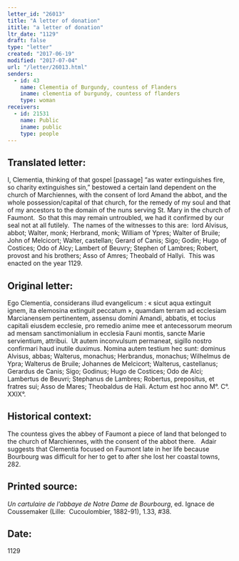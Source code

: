 ```yaml
---
letter_id: "26013"
title: "A letter of donation"
ititle: "a letter of donation"
ltr_date: "1129"
draft: false
type: "letter"
created: "2017-06-19"
modified: "2017-07-04"
url: "/letter/26013.html"
senders:
  - id: 43
    name: Clementia of Burgundy, countess of Flanders
    iname: clementia of burgundy, countess of flanders
    type: woman
receivers:
  - id: 21531
    name: Public
    iname: public
    type: people
---
```

<h2> Translated letter:</h2><p><span style="background-color: transparent;">I, Clementia, thinking of that gospel [passage] “as water extinguishes fire, so charity extinguishes sin,” bestowed a certain land dependent on the church of Marchiennes, with the consent of lord Amand the abbot, and the whole possession/capital of that church, for the remedy of my soul and that of my ancestors to the domain of the nuns serving St. Mary in the church of Faumont.&nbsp; So that this may remain untroubled, we had it confirmed by our seal not at all futilely.&nbsp; The names of the witnesses to this are:&nbsp; lord Alvisus, abbot; Walter, monk; Herbrand, monk; William of Ypres; Walter of Bruile; John of Melcicort; Walter, castellan; Gerard of Canis; Sigo; Godin; Hugo of Costices; Odo of Alcy; Lambert of Beuvry; Stephen of Lambres; Robert, provost and his brothers; Asso of Amres; Theobald of Hallyi.&nbsp; This was enacted on the year 1129.</span></p><h2 class="mt-4"> Original letter:</h2><p>Ego Clementia, considerans illud evangelicum : « sicut aqua extinguit ignem, ita elemosina extinguit peccatum », quamdam terram ad ecclesiam Marcianensem pertinentem, assensu domini Amandi, abbatis, et tocius capitali eiusdem ecclesie, pro remedio anime mee et antecessorum meorum ad mensam sanctimonialium in ecclesia Fauni montis, sancte Marie servientium, attribui.&nbsp; Ut autem inconvulsum permaneat, sigillo nostro confirmari haud inutile duximus. Nomina autem testium hec sunt: dominus Alvisus, abbas; Walterus, monachus; Herbrandus, monachus; Wilhelmus de Ypra; Walterus de Bruile; Johannes de Melcicort; Walterus, castellanus; Gerardus de Canis; Sigo; Godinus; Hugo de Costices; Odo de Alci; Lambertus de Beuvri; Stephanus de Lambres; Robertus, prepositus, et fratres sui; Asso de Mares; Theobaldus de Hali. Actum est hoc anno M°. C°. XXIX°.</p><h2 class="mt-4"> Historical context:</h2><p>The countess gives the abbey of Faumont a piece of land that belonged to the church of Marchiennes, with the consent of the abbot there.&nbsp; &nbsp;Adair suggests that Clementia focused on Faumont late in her life because Bourbourg was difficult for her to get to after she lost her coastal towns, 282.</p><h2 class="mt-4"> Printed source:</h2><p><i>Un cartulaire de l’abbaye de Notre Dame de Bourbourg</i>, ed. Ignace de Coussemaker (Lille:&nbsp; Cucoulombier, 1882-91), 1.33, #38.</p><h2 class="mt-4"> Date:</h2>1129